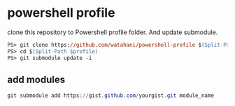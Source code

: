 # powershell profile

clone this repository to Powershell profile folder.
And update submodule.

```ps
PS> git clone https://github.com/watahani/powershell-profile $(Split-Path $profile)
PS> cd $(Split-Path $profile)
PS> git submodule update -i
```

## add modules

```ps1
git submodule add https://gist.github.com/yourgist.git module_name
```
